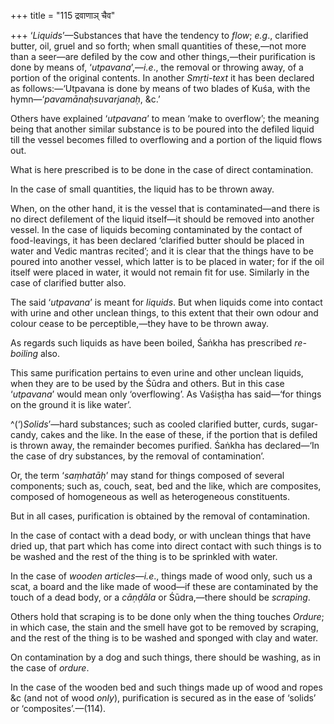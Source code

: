 +++
title = "115 द्रवाणाञ् चैव"

+++
‘*Liquids*’—Substances that have the tendency to *flow*; *e.g*.,
clarified butter, oil, gruel and so forth; when small quantities of
these,—not more than a seer—are defiled by the cow and other
things,—their purification is done by means of, ‘*utpavana*’,—*i.e*.,
the removal or throwing away, of a portion of the original contents. In
another *Smṛti-text* it has been declared as follows:—‘Utpavana is done
by means of two blades of Kuśa, with the hymn—‘*pavamānaḥsuvarjanaḥ*,
&c.’

Others have explained ‘*utpavana*’ to mean ‘make to overflow’; the
meaning being that another similar substance is to be poured into the
defiled liquid till the vessel becomes filled to overflowing and a
portion of the liquid flows out.

What is here prescribed is to be done in the case of direct
contamination.

In the case of small quantities, the liquid has to be thrown away.

When, on the other hand, it is the vessel that is contaminated—and there
is no direct defilement of the liquid itself—it should be removed into
another vessel. In the case of liquids becoming contaminated by the
contact of food-leavings, it has been declared ‘clarified butter should
be placed in water and Vedic mantras recited’; and it is clear that the
things have to be poured into another vessel, which latter is to be
placed in water; for if the oil itself were placed in water, it would
not remain fit for use. Similarly in the case of clarified butter also.

The said ‘*utpavana*’ is meant for *liquids*. But when liquids come into
contact with urine and other unclean things, to this extent that their
own odour and colour cease to be perceptible,—they have to be thrown
away.

As regards such liquids as have been boiled, Śaṅkha has prescribed
*re-boiling* also.

This same purification pertains to even urine and other unclean liquids,
when they are to be used by the Śūdra and others. But in this case
‘*utpavana*’ would mean only ‘overflowing’. As Vaśiṣṭha has said—‘for
things on the ground it is like water’.

^(‘)*Solids*’—hard substances; such as cooled clarified butter, curds,
sugar-candy, cakes and the like. In the ease of these, if the portion
that is defiled is thrown away, the remainder becomes purified. Śaṅkha
has declared—‘In the case of dry substances, by the removal of
contamination’.

Or, the term ‘*saṃhatāḥ*’ may stand for things composed of several
components; such as, couch, seat, bed and the like, which are
composites, composed of homogeneous as well as heterogeneous
constituents.

But in all cases, purification is obtained by the removal of
contamination.

In the case of contact with a dead body, or with unclean things that
have dried up, that part which has come into direct contact with such
things is to be washed and the rest of the thing is to be sprinkled with
water.

In the case of *wooden articles*—*i.e*., things made of wood only, such
us a scat, a board and the like made of wood—if these are contaminated
by the touch of a dead body, or a *cāṇḍāla* or Śūdra,—there should be
*scraping*.

Others hold that scraping is to be done only when the thing touches
*Ordure*; in which case, the stain and the smell have got to be removed
by scraping, and the rest of the thing is to be washed and sponged with
clay and water.

On contamination by a dog and such things, there should be washing, as
in the case of *ordure*.

In the case of the wooden bed and such things made up of wood and ropes
&c (and not of wood *only*), purification is secured as in the ease of
‘solids’ or ‘composites’.—(114).



